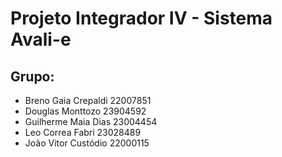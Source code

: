 # Projeto Integrador IV - Sistema Avali-e

## Grupo:
- Breno Gaia Crepaldi 22007851
- Douglas Monttozo 23904592
- Guilherme Maia Dias 23004454
- Leo Correa Fabri 23028489 
- João Vitor Custódio 22000115
